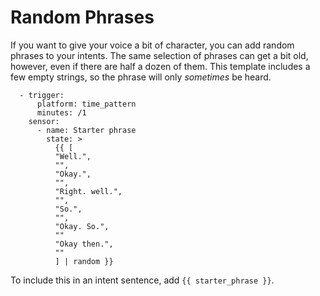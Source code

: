 # Random Phrases

If you want to give your voice a bit of character, you can add random phrases to your intents. The same selection of phrases can get a bit old, however, even if there are half a dozen of them. This template includes a few empty strings, so the phrase will only *sometimes* be heard.

```
  - trigger:
      platform: time_pattern
      minutes: /1
    sensor:
      - name: Starter phrase
        state: >
          {{ [
          "Well.",
          "",
          "Okay.",
          "",
          "Right. well.",
          "",
          "So.",
          "",
          "Okay. So.",
          ""
          "Okay then.",
          ""
          ] | random }}
```

To include this in an intent sentence, add ```{{ starter_phrase }}```.
```
